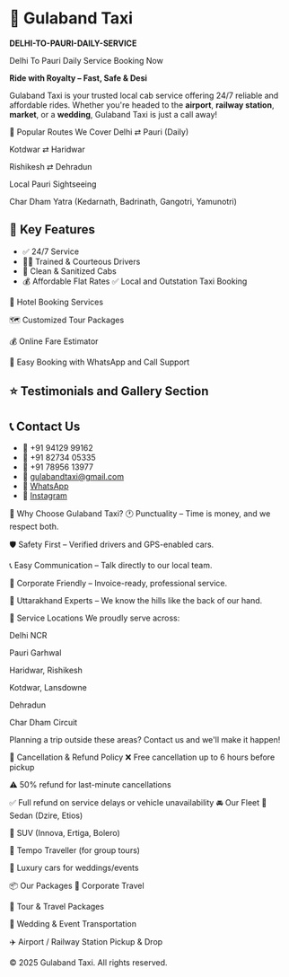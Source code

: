 
# 🚕 Gulaband Taxi
**DELHI-TO-PAURI-DAILY-SERVICE** 

Delhi To Pauri Daily Service Booking Now

**Ride with Royalty – Fast, Safe & Desi**

Gulaband Taxi is your trusted local cab service offering 24/7 reliable and affordable rides. Whether you're headed to the **airport**, **railway station**, **market**, or a **wedding**, Gulaband Taxi is just a call away!


📍 Popular Routes We Cover
Delhi ⇄ Pauri (Daily)

Kotdwar ⇄ Haridwar

Rishikesh ⇄ Dehradun

Local Pauri Sightseeing

Char Dham Yatra (Kedarnath, Badrinath, Gangotri, Yamunotri)

## 🌟 Key Features

- ✅ 24/7 Service
- 👨‍✈️ Trained & Courteous Drivers
- 🧼 Clean & Sanitized Cabs
- 💰 Affordable Flat Rates
✅ Local and Outstation Taxi Booking

🏨 Hotel Booking Services

🗺️ Customized Tour Packages

💰 Online Fare Estimator

📲 Easy Booking with WhatsApp and Call Support

⭐ Testimonials and Gallery Section
---

## 📞 Contact Us

- 📱 +91 94129 99162  
- 📱 +91 82734 05335  
- 📱 +91 78956 13977  
- 📧 gulabandtaxi@gmail.com  
- 💬 [WhatsApp](https://wa.me/919412999162)  
- 📸 [Instagram](https://www.instagram.com/gulaband_taxi)

📅 Why Choose Gulaband Taxi?
🕐 Punctuality – Time is money, and we respect both.

🛡️ Safety First – Verified drivers and GPS-enabled cars.

📞 Easy Communication – Talk directly to our local team.

💼 Corporate Friendly – Invoice-ready, professional service.

🌄 Uttarakhand Experts – We know the hills like the back of our hand.

📍 Service Locations
We proudly serve across:

Delhi NCR

Pauri Garhwal

Haridwar, Rishikesh

Kotdwar, Lansdowne

Dehradun

Char Dham Circuit

Planning a trip outside these areas? Contact us and we'll make it happen!

🔄 Cancellation & Refund Policy
❌ Free cancellation up to 6 hours before pickup

⚠️ 50% refund for last-minute cancellations

✅ Full refund on service delays or vehicle unavailability
🚘 Our Fleet
🚗 Sedan (Dzire, Etios)

🚙 SUV (Innova, Ertiga, Bolero)

🚐 Tempo Traveller (for group tours)

🎉 Luxury cars for weddings/events

📦 Our Packages
💼 Corporate Travel

🎒 Tour & Travel Packages

👰 Wedding & Event Transportation

✈️ Airport / Railway Station Pickup & Drop

© 2025 Gulaband Taxi. All rights reserved.
